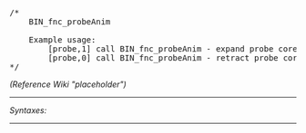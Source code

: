 <pre>/*
	BIN_fnc_probeAnim

	Example usage:
		[probe,1] call BIN_fnc_probeAnim - expand probe core
		[probe,0] call BIN_fnc_probeAnim - retract probe core
*/</pre>
*(Reference Wiki "placeholder")*


---
*Syntaxes:*

<!-- [] call `BIN_fnc_probeAnim` -->

---
